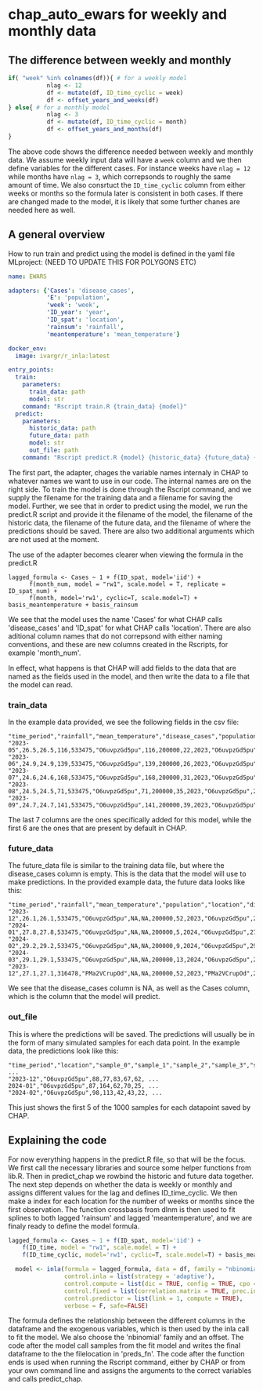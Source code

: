 # chap_auto_ewars for weekly and monthly data

## The difference between weekly and monthly
```R
if( "week" %in% colnames(df)){ # for a weekly model
           nlag <- 12
           df <- mutate(df, ID_time_cyclic = week)
           df <- offset_years_and_weeks(df)
} else{ # for a monthly model
           nlag <- 3
           df <- mutate(df, ID_time_cyclic = month)
           df <- offset_years_and_months(df)
}
```
The above code shows the difference needed between weekly and monthly data. We assume weekly input data will have a `week` column and we then define variables for the different cases. For instance weeks have `nlag = 12` while months have `nlag = 3`, which correpsonds to roughly the same amount of time. We also consrtuct the `ID_time_cyclic` column from either weeks or months so the formula later is consistent in both cases. If there are changed made to the model, it is likely that some further chanes are needed here as well.

## A general overview

How to run train and predict using the model is defined in the yaml file MLproject: (NEED TO UPDATE THIS FOR POLYGONS ETC)
```yaml
name: EWARS

adapters: {'Cases': 'disease_cases',
           'E': 'population',
           'week': 'week',
           'ID_year': 'year',
           'ID_spat': 'location',
           'rainsum': 'rainfall',
           'meantemperature': 'mean_temperature'}

docker_env:
  image: ivargr/r_inla:latest

entry_points:
  train:
    parameters:
      train_data: path
      model: str
    command: "Rscript train.R {train_data} {model}"
  predict:
    parameters:
      historic_data: path
      future_data: path
      model: str
      out_file: path
    command: "Rscript predict.R {model} {historic_data} {future_data} {out_file} None samples"
```
The first part, the adapter, chages the variable names internaly in CHAP to whatever names we want to use in our code. The internal names are on the right side. To train the model is done through the Rscript command, and we supply the filename for the training data and a filename for saving the model.
 Further, we see that in order to predict using the model, we run the predict.R script and provide it the filename of the model, the filename of the historic data, the filename of the future data, and the filename of where the predictions should be saved. There are also two additional arguments which are not used at the moment.

The use of the adapter becomes clearer when viewing the formula in the predict.R 
```
lagged_formula <- Cases ~ 1 + f(ID_spat, model='iid') + 
      f(month_num, model = "rw1", scale.model = T, replicate = ID_spat_num) +
      f(month, model='rw1', cyclic=T, scale.model=T) + basis_meantemperature + basis_rainsum
```
We see that the model uses the name 'Cases' for what CHAP calls 'disease_cases' and 'ID_spat' for what CHAP calls 'location'. There are also aditional column names that do not correpsond with either naming conventions, and these are new columns created in the Rscripts, for example 'month_num'.

In effect, what happens is that CHAP will add fields to the data that are named as the fields used in the model, and then write the data to a file that the model can read.

### train_data
In the example data provided, we see the following fields in the csv file:
```csv
"time_period","rainfall","mean_temperature","disease_cases","population","location","Cases","E","week","ID_year","ID_spat","rainsum","meantemperature"
"2023-05",26.5,26.5,116,533475,"O6uvpzGd5pu",116,200000,22,2023,"O6uvpzGd5pu",26.5,26.5
"2023-06",24.9,24.9,139,533475,"O6uvpzGd5pu",139,200000,26,2023,"O6uvpzGd5pu",24.9,24.9
"2023-07",24.6,24.6,168,533475,"O6uvpzGd5pu",168,200000,31,2023,"O6uvpzGd5pu",24.6,24.6
"2023-08",24.5,24.5,71,533475,"O6uvpzGd5pu",71,200000,35,2023,"O6uvpzGd5pu",24.5,24.5
"2023-09",24.7,24.7,141,533475,"O6uvpzGd5pu",141,200000,39,2023,"O6uvpzGd5pu",24.7,24.7
```
The last 7 columns are the ones specifically added for this model, while the first 6 are the ones that are present by default in CHAP.

### future_data
The future_data file is similar to the training data file, but where the disease_cases column is empty. This is the data that the model will use to make predictions.
In the provided example data, the future data looks like this:
```csv
"time_period","rainfall","mean_temperature","population","location","disease_cases","Cases","E","week","ID_year","ID_spat","rainsum","meantemperature"
"2023-12",26.1,26.1,533475,"O6uvpzGd5pu",NA,NA,200000,52,2023,"O6uvpzGd5pu",26.1,26.1
"2024-01",27.8,27.8,533475,"O6uvpzGd5pu",NA,NA,200000,5,2024,"O6uvpzGd5pu",27.8,27.8
"2024-02",29.2,29.2,533475,"O6uvpzGd5pu",NA,NA,200000,9,2024,"O6uvpzGd5pu",29.2,29.2
"2024-03",29.1,29.1,533475,"O6uvpzGd5pu",NA,NA,200000,13,2024,"O6uvpzGd5pu",29.1,29.1
"2023-12",27.1,27.1,316478,"PMa2VCrupOd",NA,NA,200000,52,2023,"PMa2VCrupOd",27.1,27.1
```
We see that the disease_cases column is NA, as well as the Cases column, which is the column that the model will predict.

### out_file
This is where the predictions will be saved. The predictions will usually be in the form of many simulated samples for each data point. In the example data, the predictions look like this:
```csv
"time_period","location","sample_0","sample_1","sample_2","sample_3","sample_4","sample_5", ...
"2023-12","O6uvpzGd5pu",88,77,83,67,62, ...
2024-01","O6uvpzGd5pu",87,164,62,70,25, ...
"2024-02","O6uvpzGd5pu",98,113,42,43,22, ...
```
This just shows the first 5 of the 1000 samples for each datapoint saved by CHAP.

## Explaining the code
For now everything happens in the predict.R file, so that will be the focus. We first call the necessary libraries and source some helper functions from lib.R. Then in predict_chap we rowbind the historic and future data together. The next step depends on whether the data is weekly or monthly and assigns different values for the lag and defines ID_time_cyclic. We then make a index for each location for the number of weeks or months since the first observation. The function crossbasis from dlnm is then used to fit splines to both lagged 'rainsum' and lagged 'meantemperature', and we are finaly ready to define the model formula.
```R
lagged_formula <- Cases ~ 1 + f(ID_spat, model='iid') + 
    f(ID_time, model = "rw1", scale.model = T) +
    f(ID_time_cyclic, model='rw1', cyclic=T, scale.model=T) + basis_meantemperature + basis_rainsum

  model <- inla(formula = lagged_formula, data = df, family = "nbinomial", offset = log(E),
                control.inla = list(strategy = 'adaptive'),
                control.compute = list(dic = TRUE, config = TRUE, cpo = TRUE, return.marginals = FALSE),
                control.fixed = list(correlation.matrix = TRUE, prec.intercept = 1, prec = 1),
                control.predictor = list(link = 1, compute = TRUE),
                verbose = F, safe=FALSE)
```
The formula defines the relationship between the different columns in the dataframe and the exogenous variables, which is then used by the inla call to fit the model. We also choose the 'nbinomial' family and an offset. The code after the model call samples from the fit model and writes the final dataframe to the the filelocation in 'preds_fn'. The code after the function ends is used when running the Rscript command, either by CHAP or from your own command line and assigns the arguments to the correct variables and calls predict_chap.   


